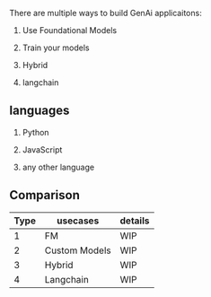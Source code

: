 There are multiple ways to build GenAi applicaitons:

1. Use Foundational Models

2. Train your models

3. Hybrid

4. langchain

## languages

1. Python

2. JavaScript

3. any other language


## Comparison

| Type | usecases| details |
|----------|----------|----------|
| 1   | FM  | WIP   |
| 2   | Custom Models   | WIP   |
| 3   | Hybrid   | WIP   |
| 4   | Langchain   | WIP   |